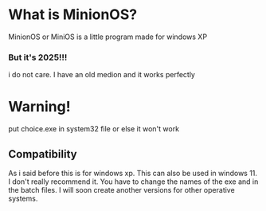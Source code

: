 # What is MinionOS?
MinionOS or MiniOS is a little program made for windows XP
### But it's 2025!!!
i do not care. I have an old medion and it works perfectly
# Warning!
put choice.exe in system32 file or else it won't work
## Compatibility
As i said before this is for windows xp. This can also be used in windows 11.
I don't really recommend it. You have to change the names of the exe and in the batch files.
I will soon create another versions for other operative systems.

